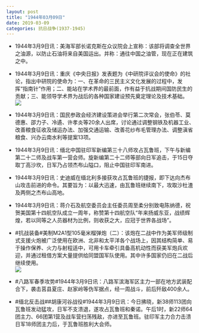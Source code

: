 ```yaml
---
layout: post
title: "1944年03月09日"
date: 2019-03-09
categories: 抗日战争(1937-1945)
---
```


<meta name="referrer" content="no-referrer" />

- 1944年3月9日讯：美海军部长诺克斯在众议院会上宣称：该部将调查全世界之油源，以防止石油将来自美国运出。并称：通往中国之油管，现在正在建筑之中。 

- 1944年3月9日讯：重庆《中央日报》发表题为《中研院评议会的使命》的社论，指出中研院的使命为：一、在革命的三民主义文化发展的过程中，发挥“指南针”作用；二、能站在学术界的最前面，作有益于抗战期间国防民生的贡献；三、能领导学术界为战后的各种国家建设预先奠定理论及技术基础。 <br/><img src="https://wx3.sinaimg.cn/large/aca367d8ly1g0wucwdx7wj20c8090aa2.jpg" />

- 1944年3月9日讯：国民参政会经济建设策进会举行第二次常会，张伯苓、莫德惠、邵力子、冷遹、许孝炎等20余人出席，讨论通过调整钢铁及机器工业、改善粮食征收及储运办法、加强交通运输、改善花纱布毛管理办法、调整滇省粮食、兴办云南水利等提案13项。 

- 1944年3月9日讯：缅北中国驻印军新编第三十八师攻占瓦鲁班，下午与新编第二十二师及战车第一营会师。旋新编第二十二师等部向日军追击，于15日夺取丁高沙坎，日军乃占领杰布山隘口，阻止中国驻印军南进。 

- 1944年3月9日讯：史迪威在缅北利多接获攻占瓦鲁班的捷报，即下达向杰布山攻击前进的命令。其要旨为：以最大迅速，由瓦鲁班继续南下，攻取沙杜渣及两侧之杰布山高地。 

- 1944年3月9日讯：蒋介石及航空委员会主任委员周至柔分别致电陈纳德，祝贺美国第十四航空队成立一周年，称赞第十四航空队“年来扬威东亚，战绩辉煌，若以同等之人员器材为比例，则收获之大，应冠于世界各战场”。 

- #抗战装备#美制M2A1型105毫米榴弹炮（二）：该炮在二战中作为美军师级制式支援火炮被广泛使用在欧洲、北非和太平洋各个战场上，因其结构简单、易于操作保养、火力与射程适中，可用卡车牵引具备高机动性而获美军炮兵欢迎，并通过租借方案大量提供给同盟国军队使用。其中许多国家仍旧在二战后继续使用。 <br/><img src="https://wx1.sinaimg.cn/large/aca367d8ly1g0wb9ak2swj20c815mahr.jpg" />

- #八路军春季攻势#1944年3月9日讯：八路军滨海军区主力一部在地方武装配合下，袭击莒县夏庄、赵家岭等伪军据点，经一周战斗，前后歼敌400余人。 

- #缅北反击战##胡康河谷战役#1944年3月9日讯：今日拂晓，新38师113团向瓦鲁班发动猛攻，日军不支溃退，遂攻占瓦鲁班和秦诺。午后1时，新22师64团主力、66团第1营及战车营扫荡残敌，亦进至瓦鲁班。驻印军主力合力击溃日军18师团主力后，于瓦鲁班胜利大会师。 

